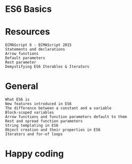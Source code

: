 # ES6 Basics
# Resources
	ECMAScript 6 - ECMAScript 2015
	Statements and declarations
	Arrow functions
	Default parameters
	Rest parameter
	Demystifying ES6 Iterables & Iterators
# General
	What ES6 is
	New features introduced in ES6
	The difference between a constant and a variable
	Block-scoped variables
	Arrow functions and function parameters default to them
	Rest and spread function parameters
	String templating in ES6
	Object creation and their properties in ES6
	Iterators and for-of loops
# Happy coding
